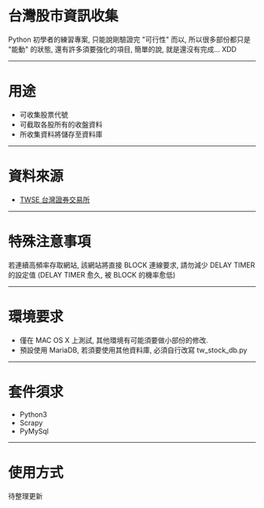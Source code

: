 # 台灣股市資訊收集
Python 初學者的練習專案, 只能說剛驗證完 "可行性" 而以, 所以很多部份都只是 "能動" 的狀態, 還有許多須要強化的項目, 簡單的說, 就是還沒有完成... XDD
***
# 用途
+ 可收集股票代號
+ 可截取各股所有的收盤資料
+ 所收集資料將儲存至資料庫
***
# 資料來源
+ [TWSE 台灣證券交易所](http://www.twse.com.tw/zh/)
***
# 特殊注意事項
若連續高頻率存取網站, 該網站將直接 BLOCK 連線要求, 請勿減少 DELAY TIMER 的設定值 (DELAY TIMER 愈久, 被 BLOCK 的機率愈低)
***
# 環境要求
+ 僅在 MAC OS X 上測試, 其他環境有可能須要做小部份的修改.
+ 預設使用 MariaDB, 若須要使用其他資料庫, 必須自行改寫 tw_stock_db.py 
***
# 套件須求
+ Python3
+ Scrapy
+ PyMySql
***
# 使用方式
待整理更新
